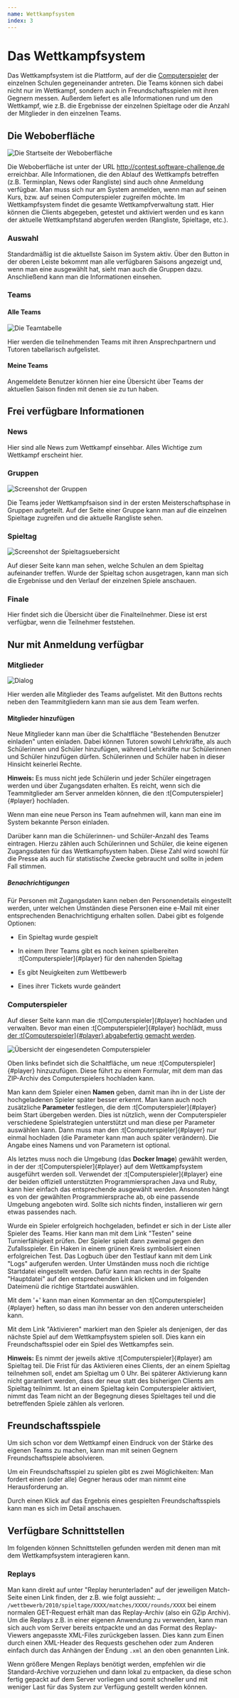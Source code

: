 ```yaml
---
name: Wettkampfsystem
index: 3
---
```


# Das Wettkampfsystem

Das Wettkampfsystem ist die Plattform,
auf der die [Computerspieler](glossary/player) der einzelnen Schulen gegeneinander antreten.
Die Teams können sich dabei nicht nur im Wettkampf,
sondern auch in Freundschaftsspielen mit ihren Gegnern messen.
Außerdem liefert es alle Informationen rund um den Wettkampf,
wie z.B. die Ergebnisse der einzelnen Spieltage 
oder die Anzahl der Mitglieder in den einzelnen Teams.

## Die Weboberfläche

![Die Startseite der Weboberfläche](/images/wettkmapfsystem_neu_startseite.png)

Die Weboberfläche ist unter der URL
<http://contest.software-challenge.de> erreichbar. Alle Informationen,
die den Ablauf des Wettkampfs betreffen (z.B. Terminplan, News oder
Rangliste) sind auch ohne Anmeldung verfügbar. Man muss sich nur am
System anmelden, wenn man auf seinen Kurs, bzw. auf seinen Computerspieler
zugreifen möchte. Im Wettkampfsystem findet die gesamte
Wettkampfverwaltung statt. Hier können die Clients abgegeben, getestet
und aktiviert werden und es kann der aktuelle Wettkampfstand abgerufen
werden (Rangliste, Spieltage, etc.).

### Auswahl

Standardmäßig ist die aktuellste Saison im System aktiv. Über den 
Button in der oberen Leiste bekommt man alle verfügbaren 
Saisons angezeigt und, wenn man eine ausgewählt hat, sieht man auch die 
Gruppen dazu. Anschließend kann man die Informationen einsehen. 

### Teams

#### Alle Teams

![Die Teamtabelle](/images/wettkmapfsystem_neu_teams.png)

Hier werden die teilnehmenden Teams mit ihren Ansprechpartnern und
Tutoren tabellarisch aufgelistet.

#### Meine Teams

Angemeldete Benutzer können hier eine Übersicht über Teams der aktuellen Saison 
finden mit denen sie zu tun haben.

## Frei verfügbare Informationen

### News

Hier sind alle News zum Wettkampf einsehbar. Alles Wichtige zum Wettkampf
erscheint hier.

### Gruppen

![Screenshot der Gruppen](/images/wettkmapfsystem_neu_gruppe.png)

Die Teams jeder Wettkampfsaison sind in der ersten Meisterschaftsphase in Gruppen 
aufgeteilt. Auf der Seite einer Gruppe kann man auf die einzelnen Spieltage zugreifen 
und die aktuelle Rangliste sehen.

### Spieltag

![Screenshot der Spieltagsuebersicht](/images/wettkmapfsystem_neu_spieltag.png)

Auf dieser Seite kann man sehen, welche Schulen an dem Spieltag
aufeinander treffen. Wurde der Spieltag schon ausgetragen,
kann man sich die Ergebnisse und den Verlauf der einzelnen Spiele
anschauen.

### Finale

Hier findet sich die Übersicht über die Finalteilnehmer. Diese ist erst
verfügbar, wenn die Teilnehmer feststehen.

## Nur mit Anmeldung verfügbar

### Mitglieder

![Dialog](/images/wettkmapfsystem_neu_mitglieder.png)

Hier werden alle Mitglieder des Teams aufgelistet. Mit den Buttons rechts neben den 
Teammitgliedern kann man sie aus dem Team werfen.

#### Mitglieder hinzufügen

Neue Mitglieder kann man über die Schaltfläche "Bestehenden Benutzer einladen" unten einladen. 
Dabei können Tutoren sowohl Lehrkräfte, als auch Schülerinnen und
Schüler hinzufügen, während Lehrkräfte nur Schülerinnen und Schüler hinzufügen dürfen.
Schülerinnen und Schüler haben in dieser Hinsicht keinerlei Rechte.

**Hinweis:** Es muss nicht jede Schülerin und jeder Schüler eingetragen werden und über
Zugangsdaten erhalten. Es reicht, wenn sich die Teammitglieder am Server
anmelden können, die den :t[Computerspieler]{#player} hochladen.

Wenn man eine neue Person ins Team aufnehmen will, kann man eine im System
bekannte Person einladen.

Darüber kann man die Schülerinnen- und Schüler-Anzahl des Teams
eintragen. Hierzu zählen auch Schülerinnen und Schüler, die keine eigenen Zugangsdaten
für das Wettkampfsystem haben. Diese Zahl wird sowohl für die Presse als
auch für statistische Zwecke gebraucht und sollte in jedem Fall stimmen.

##### Benachrichtigungen

Für Personen mit Zugangsdaten kann neben den Personendetails eingestellt
werden, unter welchen Umständen diese Personen eine e-Mail mit einer
entsprechenden Benachrichtigung erhalten sollen. Dabei gibt es folgende
Optionen:

-   Ein Spieltag wurde gespielt

-   In einem Ihrer Teams gibt es noch keinen spielbereiten
    :t[Computerspieler]{#player} für den nahenden Spieltag

-   Es gibt Neuigkeiten zum Wettbewerb

-   Eines ihrer Tickets wurde geändert

### Computerspieler

Auf dieser Seite kann man die :t[Computerspieler]{#player} hochladen und verwalten.
Bevor man einen :t[Computerspieler]{#player} hochlädt, muss [der :t[Computerspieler]{#player} abgabefertig gemacht werden](/entwicklung/abgabe).

![Übersicht der eingesendeten Computerspieler](/images/wettkmapfsystem_neu_hochladen.png)

Oben links befindet sich die Schaltfläche, um neue
:t[Computerspieler]{#player} hinzuzufügen. Diese führt zu einem Formular, mit dem man
das ZIP-Archiv des Computerspielers hochladen kann.

Man kann dem Spieler einen **Namen** geben, damit man ihn in der Liste
der hochgeladenen Spieler später besser erkennt. Man kann auch noch
zusätzliche **Parameter** festlegen, die dem :t[Computerspieler]{#player} beim Start
übergeben werden. Dies ist nützlich, wenn der Computerspieler
verschiedene Spielstrategien unterstützt und man diese per Parameter
auswählen kann. Dann muss man den :t[Computerspieler]{#player} nur einmal hochladen
(die Parameter kann man auch später verändern). Die Angabe eines Namens
und von Parametern ist optional.

Als letztes muss noch die Umgebung (das **Docker Image**) gewählt
werden, in der der :t[Computerspieler]{#player} auf dem Wettkampfsystem ausgeführt
werden soll. Verwendet der :t[Computerspieler]{#player} eine der beiden offiziell
unterstützten Programmiersprachen Java und Ruby, kann hier einfach das
entsprechende ausgewählt werden. Ansonsten hängt es von der gewählten
Programmiersprache ab, ob eine passende Umgebung angeboten wird. Sollte
sich nichts finden, installieren wir gern etwas passendes nach.

Wurde ein Spieler erfolgreich hochgeladen, befindet er sich in der Liste
aller Spieler des Teams. Hier kann man mit dem Link "Testen" seine
Turnierfähigkeit prüfen. Der Spieler spielt dann zweimal gegen den
Zufallsspieler. Ein Haken in einem grünen Kreis symbolisiert einen
erfolgreichen Test. Das Logbuch über den Testlauf kann mit dem Link
"Logs" aufgerufen werden. Unter Umständen muss noch die richtige
Startdatei eingestellt werden. Dafür kann man rechts in der Spalte
"Hauptdatei" auf den entsprechenden Link klicken und im folgenden
Dateimenü die richtige Startdatei auswählen.

Mit dem '+' kann man einen Kommentar an den :t[Computerspieler]{#player} heften, so dass man
ihn besser von den anderen unterscheiden kann.

Mit dem Link "Aktivieren" markiert man den Spieler als denjenigen, der
das nächste Spiel auf dem Wettkampfsystem spielen soll. Dies kann ein
Freundschaftsspiel oder ein Spiel des Wettkampfes sein.

**Hinweis:** Es nimmt der jeweils aktive :t[Computerspieler]{#player} am Spieltag
teil. Die Frist für das Aktivieren eines Clients, der an einem Spieltag
teilnehmen soll, endet am Spieltag um 0 Uhr. Bei späterer Aktivierung
kann nicht garantiert werden, dass der neue statt des bisherigen Clients
am Spieltag teilnimmt. Ist an einem Spieltag kein Computerspieler
aktiviert, nimmt das Team nicht an der Begegnung dieses Spieltages teil
und die betreffenden Spiele zählen als verloren.

## Freundschaftsspiele

Um sich schon vor dem Wettkampf einen Eindruck von der Stärke des
eigenen Teams zu machen, kann man mit seinen Gegnern Freundschaftsspiele
absolvieren.

Um ein Freundschaftsspiel zu spielen gibt es zwei Möglichkeiten: Man
fordert einen (oder alle) Gegner heraus oder man nimmt eine
Herausforderung an.

Durch einen Klick auf das Ergebnis eines gespielten Freundschaftsspiels
kann man es sich im Detail anschauen.

## Verfügbare Schnittstellen

Im folgenden können Schnittstellen gefunden werden mit denen man mit dem
Wettkampfsystem interagieren kann.

### Replays

Man kann direkt auf unter "Replay herunterladen" auf der jeweiligen
Match-Seite einen Link finden, der z.B. wie folgt aussieht:
`…​/wettbewerb/2010/spieltage/XXXX/matches/XXXX/rounds/XXXX` bei einem
normalen GET-Request erhält man das Replay-Archiv (also ein GZip
Archiv). Um die Replays z.B. in einer eigenen Anwendung zu verwenden,
kann man sich auch vom Server bereits entpackte und an das Format des
Replay-Viewers angepasste XML-Files zurückgeben lassen. Dies kann zum
Einen durch einen XML-Header des Requests geschehen oder zum Anderen
einfach durch das Anhängen der Endung `.xml` an den oben genannten Link.

Wenn größere Mengen Replays benötigt werden, empfehlen wir die
Standard-Archive vorzuziehen und dann lokal zu entpacken, da diese schon
fertig gepackt auf dem Server vorliegen und somit schneller und mit
weniger Last für das System zur Verfügung gestellt werden können.
